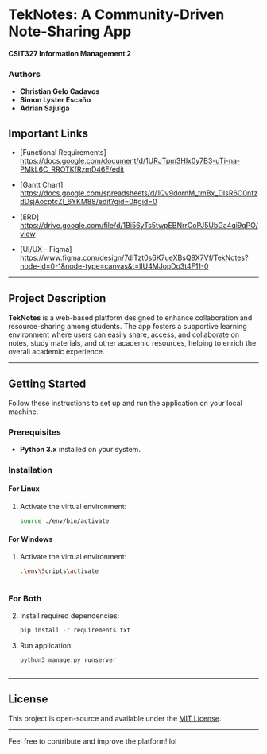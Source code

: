 # TekNotes: A Community-Driven Note-Sharing App

**CSIT327 Information Management 2**

### Authors

- **Christian Gelo Cadavos**
- **Simon Lyster Escaño**
- **Adrian Sajulga**

## Important Links

- [Functional Requirements]
  <https://docs.google.com/document/d/1URJTpm3Hlx0y7B3-uTi-na-PMkL6C_RROTKfRzmD46E/edit>

- [Gantt Chart]
  <https://docs.google.com/spreadsheets/d/1Qv9dornM_tmBx_DIsR6O0nfzdDsjAocptcZI_6YKM88/edit?gid=0#gid=0>

- [ERD]
  <https://drive.google.com/file/d/1Bi56yTs5twpEBNrrCoPJ5UbGa4qi9qPO/view>

- [UI/UX - Figma]
  <https://www.figma.com/design/7dlTzt0s6K7ueXBsQ9X7Vf/TekNotes?node-id=0-1&node-type=canvas&t=lIU4MJopDo3t4F11-0>

---

## Project Description

**TekNotes** is a web-based platform designed to enhance collaboration and resource-sharing among students. The app fosters a supportive learning environment where users can easily share, access, and collaborate on notes, study materials, and other academic resources, helping to enrich the overall academic experience.

---

## Getting Started

Follow these instructions to set up and run the application on your local machine.

### Prerequisites

- **Python 3.x** installed on your system.

### Installation

#### For Linux

1. Activate the virtual environment:

   ```bash
   source ./env/bin/activate
   ```

#### For Windows

1. Activate the virtual environment:

   ```bash
   .\env\Scripts\activate
   ```

   ```

   ```

### For Both

2. Install required dependencies:

   ```bash
   pip install -r requirements.txt
   ```

3. Run application:

   ```bash
   python3 manage.py runserver
   ```

```

```

---

## License

This project is open-source and available under the [MIT License](LICENSE).

---

Feel free to contribute and improve the platform! lol
